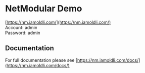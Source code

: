# NetModular Demo

[https://nm.iamoldli.com/](https://nm.iamoldli.com/)  
Account: admin  
Password: admin

## Documentation

For full documentation please see [https://nm.iamoldli.com/docs/](https://nm.iamoldli.com/docs/)
